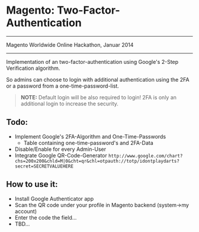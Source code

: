 Magento: Two-Factor-Authentication
=====================

----------

Magento Worldwide Online Hackathon, Januar 2014

----------

Implementation of an two-factor-authentication using Google's 2-Step Verification algorithm.

So admins can choose to login with additional authentication using the 2FA or a password from a one-time-password-list.

> **NOTE:**
> Default login will be also required to login!
> 2FA is only an additional login to increase the security.

Todo:
-
- Implement Google's 2FA-Algorithm and One-Time-Passwords
  - Table containing one-time-password's and 2FA-Data
- Disable/Enable for every Admin-User
- Integrate Google QR-Code-Generator
`http://www.google.com/chart?chs=200x200&chld=M|0&cht=qr&chl=otpauth://totp/idontplaydarts?secret=SECRETVALUEHERE`


How to use it:
-
- Install Google Authenticator app
- Scan the QR code under your profile in Magento backend (system->my account)
- Enter the code the field...
- TBD...
